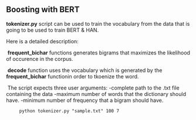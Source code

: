 ## Boosting with BERT

**tokenizer.py** script can be used to train the vocabulary from the data that is going to be used to train BERT & HAN.

Here is a detailed description:

​        **frequent_bichar** functions generates bigrams that maximizes the likelihood of occurence in the corpus.

​        **decode** function uses the vocabulary which is generated by the **frequent_bichar** functionin order to tkoenize the word.

​        The script expects three user arguments:
            -complete path to the .txt file containing the data
            -maximum number of words that the dictionary should have.
            -minimum number of frequency that a bigram should have.

         python tokenizer.py "sample.txt" 100 7

